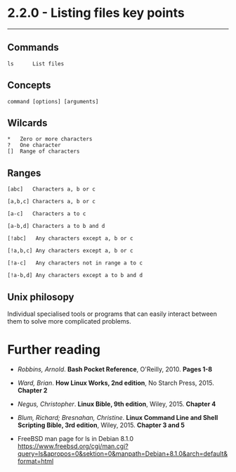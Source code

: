 # 2.2.0 - Listing files key points
----------------------------------

## Commands
```shell
ls		List files
```

## Concepts
```
command [options] [arguments]
```

## Wilcards
```
*	Zero or more characters
?	One character
[]	Range of characters
```

## Ranges
```
[abc]   Characters a, b or c

[a,b,c] Characters a, b or c

[a-c]   Characters a to c

[a-b,d] Characters a to b and d

[!abc]   Any characters except a, b or c

[!a,b,c] Any characters except a, b or c

[!a-c]   Any characters not in range a to c

[!a-b,d] Any characters except a to b and d
```

## Unix philosopy
Individual specialised tools or programs that can easily interact between them to solve more complicated problems.


# Further reading
* _Robbins, Arnold_. **Bash Pocket Reference**, O'Reilly, 2010. **Pages 1-8**

* _Ward, Brian_. **How Linux Works, 2nd edition**, No Starch Press, 2015. **Chapter 2**

* _Negus, Christopher_. **Linux Bible, 9th edition**, Wiley, 2015. **Chapter 4**

* _Blum, Richard; Bresnahan, Christine_. **Linux Command Line and Shell Scripting Bible, 3rd edition**, Wiley, 2015. **Chapter 3 and 5**

* FreeBSD man page for ls in Debian 8.1.0 https://www.freebsd.org/cgi/man.cgi?query=ls&apropos=0&sektion=0&manpath=Debian+8.1.0&arch=default&format=html